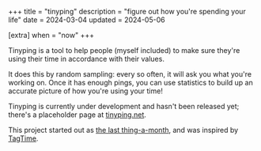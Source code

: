 +++
title = "tinyping"
description = "figure out how you're spending your life"
date = 2024-03-04
updated = 2024-05-06

[extra]
when = "now"
+++

Tinyping is a tool to help people (myself included) to make sure they're using their time in accordance with their values.

It does this by random sampling: every so often, it will ask you what you're working on.
Once it has enough pings, you can use statistics to build up an accurate picture of how you're using your time!

Tinyping is currently under development and hasn't been released yet; there's a placeholder page at [tinyping.net](https://tinyping.net).

This project started out as [the last thing-a-month](@/projects/thing-a-month-awareness.md), and was inspired by [TagTime](https://doc.beeminder.com/tagtime).
